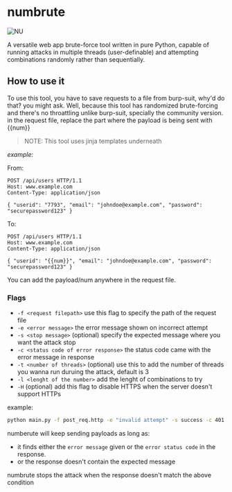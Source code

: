 # numbrute

![NU](https://github.com/HoundSec/numbrute/assets/143625793/2e63657b-b87b-4b62-9816-22089f972976)


A versatile web app brute-force tool written in pure Python, capable of running attacks in multiple threads (user-definable) and attempting combinations randomly rather than sequentially.

## How to use it

To use this tool, you have to save requests to a file from burp-suit, why'd do that? you might ask. Well, because this tool has randomized brute-forcing and there's no throattling unlike burp-suit, specially the community version.
in the request file, replace the part where the payload is being sent with {{num}}

> NOTE: This tool uses jinja templates underneath

*example:*

From:

```http
POST /api/users HTTP/1.1
Host: www.example.com
Content-Type: application/json

{ "userid": "7793", "email": "johndoe@example.com", "password": "securepassword123" }
```
To:

```http
POST /api/users HTTP/1.1
Host: www.example.com
Content-Type: application/json

{ "userid": "{{num}}", "email": "johndoe@example.com", "password": "securepassword123" }
```

You can add the payload/num anywhere in the request file.

### Flags

- `-f <request filepath>` use this flag to specify the path of the request file 
- `-e <error message>` the error message shown on incorrect attempt
- `-s <stop message>` (optional) specify the expected message where you want the attack stop 
- `-c <status code of error response>` the status code came with the error message in response
- `-t <number of threads>` (optional) use this to add the number of threads you wanna run duruing the attack, default is 3
- `-l <lenght of the number>` add the lenght of combinations to try
- `-H` (optional) add this flag to disable HTTPS when the server doesn't support HTTPs

example:

```bash
python main.py -f post_req.http -e "invalid attempt" -s success -c 401 -t 5 -l 4 
```

numberute will keep sending payloads as long as: 

- it finds either the `error message` given or the `error status code` in the response. 
- or the response doesn't contain the expected message 

numbrute stops the attack when the response doesn't match the above condition
